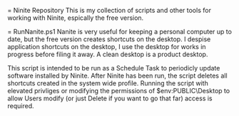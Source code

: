 = Ninite Repository
This is my collection of scripts and other tools for working with Ninite, espically the free version. 

= RunNanite.ps1
Nanite is very useful for keeping a personal computer up to date, but the free version creates shortcuts on the desktop. I despise application shortcuts on the desktop, I use the desktop for works in progress before filing it away. A clean desktop is a product desktop. 

This script is intended to be run as a Schedule Task to periodicly update software installed by Ninite. After Ninite has been run, the script deletes all shortcuts created in the system wide profile. Running the script with elevated privliges or modifying the permissions of $env:PUBLIC\Desktop to allow Users modify (or just Delete if you want to go that far) access is required. 
